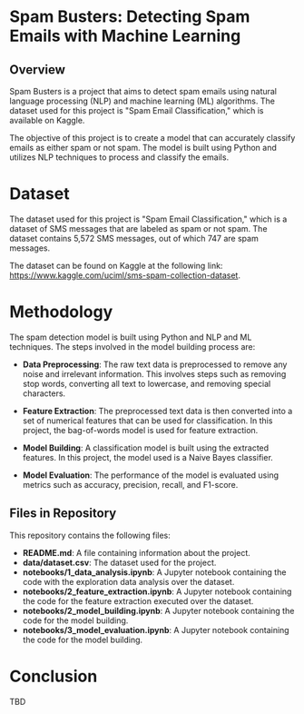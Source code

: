 # Spam Busters: Detecting Spam Emails with Machine Learning

## Overview

Spam Busters is a project that aims to detect spam emails using natural language processing (NLP) and machine learning (ML) algorithms. The dataset used for this project is "Spam Email Classification," which is available on Kaggle.

The objective of this project is to create a model that can accurately classify emails as either spam or not spam. The model is built using Python and utilizes NLP techniques to process and classify the emails.

# Dataset

The dataset used for this project is "Spam Email Classification," which is a dataset of SMS messages that are labeled as spam or not spam. The dataset contains 5,572 SMS messages, out of which 747 are spam messages.

The dataset can be found on Kaggle at the following link: https://www.kaggle.com/uciml/sms-spam-collection-dataset.

# Methodology

The spam detection model is built using Python and NLP and ML techniques. The steps involved in the model building process are:

- **Data Preprocessing**: The raw text data is preprocessed to remove any noise and irrelevant information. This involves steps such as removing stop words, converting all text to lowercase, and removing special characters.

- **Feature Extraction**: The preprocessed text data is then converted into a set of numerical features that can be used for classification. In this project, the bag-of-words model is used for feature extraction.

- **Model Building**: A classification model is built using the extracted features. In this project, the model used is a Naive Bayes classifier.

- **Model Evaluation**: The performance of the model is evaluated using metrics such as accuracy, precision, recall, and F1-score.

## Files in Repository

This repository contains the following files:

- **README.md**: A file containing information about the project.
- **data/dataset.csv**: The dataset used for the project.
- **notebooks/1_data_analysis.ipynb**: A Jupyter notebook containing the code with the exploration data analysis over the dataset.
- **notebooks/2_feature_extraction.ipynb**: A Jupyter notebook containing the code for the feature extraction executed over the dataset.
- **notebooks/2_model_building.ipynb**: A Jupyter notebook containing the code for the model building.
- **notebooks/3_model_evaluation.ipynb**: A Jupyter notebook containing the code for the model building.

# Conclusion

TBD